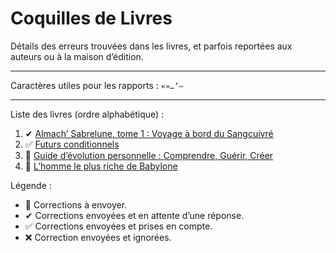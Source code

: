 # Coquilles de Livres

Détails des erreurs trouvées dans les livres, et parfois reportées aux auteurs ou à la maison d’édition.

---

Caractères utiles pour les rapports : `«»…’–`

---

Liste des livres (ordre alphabétique) :

1. ✔ [Almach’ Sabrelune, tome 1 : Voyage à bord du Sangcuivré](almach_sabrelune-t1-voyage_a_bord_du_sangcuivre.md)
2. ✅ [Futurs conditionnels](futurs_conditionnels.md)
3. 📝 [Guide d’évolution personnelle : Comprendre, Guérir, Créer](guide_d_evolution_personnelle.md)
4. 📝 [L’homme le plus riche de Babylone](homme_le_plus_riche_de_babylone.md)

Légende :
- 📝 Corrections à envoyer.
- ✔ Corrections envoyées et en attente d’une réponse.
- ✅ Corrections envoyées et prises en compte.
- ❌ Correction envoyées et ignorées.